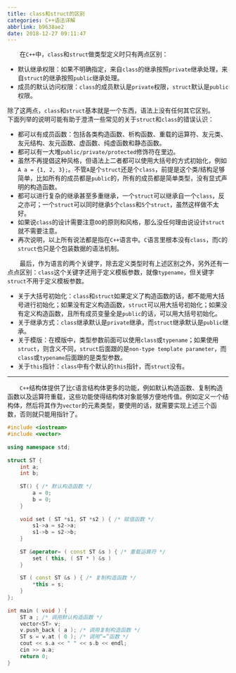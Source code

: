 ```yaml
---
title: class和struct的区别
categories: C++语法详解
abbrlink: b9638ae2
date: 2018-12-27 09:11:47
---
```

&emsp;&emsp;在`C++`中，`class`和`struct`做类型定义时只有两点区别：

- 默认继承权限：如果不明确指定，来自`class`的继承按照`private`继承处理，来自`struct`的继承按照`public`继承处理。
- 成员的默认访问权限：`class`的成员默认是`private`权限，`struct`默认是`public`权限。

除了这两点，`class`和`struct`基本就是一个东西，语法上没有任何其它区别。
&emsp;&emsp;下面列举的说明可能有助于澄清一些常见的关于`struct`和`class`的错误认识：

- 都可以有成员函数：包括各类构造函数、析构函数、重载的运算符、友元类、友元结构、友元函数、虚函数、纯虚函数和静态函数。
- 都可以有一大堆`public/private/protected`修饰符在里边。
- 虽然不再提倡这种风格，但语法上二者都可以使用大括号的方式初始化，例如`A a = {1, 2, 3};`。不管`A`是个`struct`还是个`class`，前提是这个类/结构足够简单，比如所有的成员都是`public`的，所有的成员都是简单类型，没有显式声明的构造函数。
- 都可以进行复杂的继承甚至多重继承，一个`struct`可以继承自一个`class`，反之亦可；一个`struct`可以同时继承`5`个`class`和`5`个`struct`，虽然这样做不太好。
- 如果说`class`的设计需要注意`OO`的原则和风格，那么没任何理由说设计`struct`就不需要注意。
- 再次说明，以上所有说法都是指在`C++`语言中。`C`语言里根本没有`class`，而`C`的`struct`也只是个包装数据的语法机制。

&emsp;&emsp;最后，作为语言的两个关键字，除去定义类型时有上述区别之外，另外还有一点点区别：`class`这个关键字还用于定义模板参数，就像`typename`，但关键字`struct`不用于定义模板参数。

- 关于大括号初始化：`class`和`struct`如果定义了构造函数的话，都不能用大括号进行初始化；如果没有定义构造函数，`struct`可以用大括号初始化；如果没有定义构造函数，且所有成员变量全是`public`的话，可以用大括号初始化。
- 关于继承方式：`class`继承默认是`private`继承，而`struct`继承默认是`public`继承。
- 关于模版：在模版中，类型参数前面可以使用`class`或`typename`；如果使用`struct`，则含义不同，`struct`后面跟的是`non-type template parameter`，而`class`或`typename`后面跟的是类型参数。
- 关于`this`指针：`class`中有个默认的`this`指针，而`struct`没有。

---
&emsp;&emsp;`C++`结构体提供了比`C`语言结构体更多的功能，例如默认构造函数、复制构造函数以及运算符重载，这些功能使得结构体对象能够方便地传值。例如定义一个结构体，然后将其作为`vector`的元素类型，要使用的话，就需要实现上述三个函数，否则就只能用指针了。

``` cpp
#include <iostream>
#include <vector>
​
using namespace std;
​
struct ST {
    int a;
    int b;
​
    ST() { /* 默认构造函数 */
        a = 0;
        b = 0;
    }
​
    void set ( ST *s1, ST *s2 ) { /* 赋值函数 */
        s1->a = s2->a;
        s1->b = s2->b;
    }
​
    ST &operator= ( const ST &s ) { /* 重载运算符 */
        set ( this, ( ST * ) &s )
    }
​
    ST ( const ST &s ) { /* 复制构造函数 */
        *this = s;
    }
};
​
int main ( void ) {
    ST a ; /* 调用默认构造函数 */
    vector<ST> v;
    v.push_back ( a ); /* 调用复制构造函数 */
    ST s = v.at ( 0 ); /* 调用“=”函数 */
    cout << s.a << " " << s.b << endl;
    cin >> a.a;
    return 0;
}
```